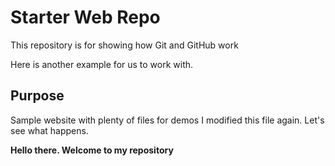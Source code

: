 # Starter Web Repo

This repository is for showing how Git and GitHub work

Here is another example for us to work with.

## Purpose

Sample website with plenty of files for demos
I modified this file again. Let's see what happens.

<strong>Hello there. Welcome to my repository</strong>

